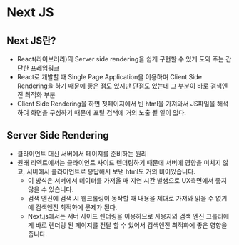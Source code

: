 # Next JS

## Next JS란?

- React(라이브러리)의 Server side rendering을 쉽게 구현할 수 있게 도와 주는 간단한 프레임워크
- React로 개발할 때 Single Page Application을 이용하며 Client Side Rendering을 하기 때문에 좋은 점도 있지만 단점도 있는데 그 부분이 바로 검색엔진 최적화 부분
- Client Side Rendering을 하면 첫페이지에서 빈 html을 가져와서 JS파일을 해석하여 화면을 구성하기 때문에 포털 검색에 거의 노출 될 일이 없다.

## Server Side Rendering

- 클라이언트 대신 서버에서 페이지를 준비하는 원리
- 원래 리엑트에서는 클라이언트 사이드 렌더링하기 때문에 서버에 영향을 미치지 않고, 서버에서 클라이언트로 응답해서 보낸 html도 거의 비어있습니다.
  - 이 방식은 서버에서 데이터를 가져올 때 지연 시간 발생으로 UX측면에서 좋지 않을 수 있습니다.
  - 검색 엔진에 검색 시 웹크롤링이 동작할 때 내용을 제대로 가져와 읽을 수 없기에 검색엔진 최적화에 문제가 된다.
  - Next.js에서는 서버 사이드 렌더링을 이용하므로 사용자와 검색 엔진 크롤러에게 바로 렌더링 된 페이지를 전달 할 수 있어서 검색엔진 최적화에 좋은 영향을 줍니다.
